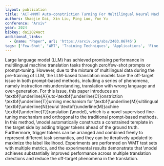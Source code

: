 ```yaml
---
layout: publication
title: 'ACT-MNMT Auto-constriction Turning For Multilingual Neural Machine Translation'
authors: Shaojie Dai, Xin Liu, Ping Luo, Yue Yu
conference: "Arxiv"
year: 2024
bibkey: dai2024act
additional_links:
  - {name: "Paper", url: 'https://arxiv.org/abs/2403.06745'}
tags: ['Few-Shot', 'WMT', 'Training Techniques', 'Applications', 'Fine-Tuning', 'Prompting', 'Reinforcement Learning', 'Pre-Training', 'Pretraining Methods']
---
```

Large language model (LLM) has achieved promising performance in multilingual
machine translation tasks through zero/few-shot prompts or prompt-tuning.
However, due to the mixture of multilingual data during the pre-training of
LLM, the LLM-based translation models face the off-target issue in both
prompt-based methods, including a series of phenomena, namely instruction
misunderstanding, translation with wrong language and over-generation. For this
issue, this paper introduces an
\textbf\{\underline\{A\}\}uto-\textbf\{\underline\{C\}\}onstriction
\textbf\{\underline\{T\}\}urning mechanism for \textbf\{\underline\{M\}\}ultilingual
\textbf\{\underline\{N\}\}eural \textbf\{\underline\{M\}\}achine
\textbf\{\underline\{T\}\}ranslation (\model), which is a novel supervised
fine-tuning mechanism and orthogonal to the traditional prompt-based methods.
In this method, \model automatically constructs a constrained template in the
target side by adding trigger tokens ahead of the ground truth. Furthermore,
trigger tokens can be arranged and combined freely to represent different task
semantics, and they can be iteratively updated to maximize the label
likelihood. Experiments are performed on WMT test sets with multiple metrics,
and the experimental results demonstrate that \model achieves substantially
improved performance across multiple translation directions and reduce the
off-target phenomena in the translation.
